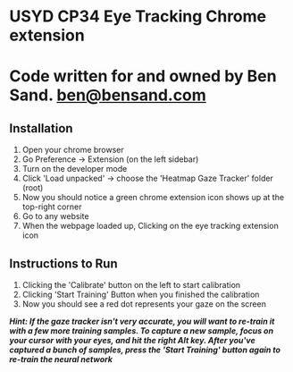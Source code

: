# USYD CP34 Eye Tracking Chrome extension

# Code written for and owned by Ben Sand. ben@bensand.com

## Installation
1. Open your chrome browser
2. Go Preference -> Extension (on the left sidebar)
3. Turn on the developer mode
4. Click 'Load unpacked' -> choose the 'Heatmap Gaze Tracker' folder (root)
5. Now you should notice a green chrome extension icon shows up at the top-right corner
6. Go to any website
7. When the webpage loaded up, Clicking on the eye tracking extension icon


## Instructions to Run
1. Clicking the 'Calibrate' button on the left to start calibration
2. Clicking 'Start Training' Button when you finished the calibration
3. Now you should see a red dot represents your gaze on the screen  


***Hint: If the gaze tracker isn't very accurate, you will want to re-train it with a few more training samples. To capture a new sample, focus on your cursor with your eyes, and hit the right Alt key. After you've captured a bunch of samples, press the 'Start Training' button again to re-train the neural network***
